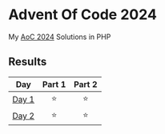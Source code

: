 # Advent Of Code 2024

My [AoC 2024](https://adventofcode.com/2024) Solutions in PHP

## Results

|                     Day                      | Part 1 | Part 2 |
| :------------------------------------------: | :----: | :----: |
| [Day 1](https://adventofcode.com/2024/day/1) |   ⭐   |   ⭐   |
| [Day 2](https://adventofcode.com/2024/day/2) |   ⭐   |   ⭐   |
